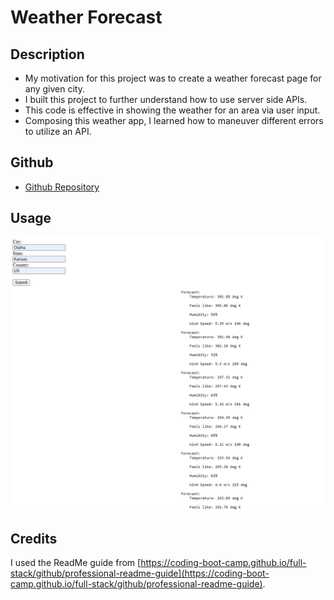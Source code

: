 # Weather Forecast

## Description

- My motivation for this project was to create a weather forecast page for any given city.
- I built this project to further understand how to use server side APIs.
- This code is effective in showing the weather for an area via user input.
- Composing this weather app, I learned how to maneuver different errors to utilize an API.

## Github
- [Github Repository](https://github.com/Celyph/forecast)

## Usage

![Screenshot of the deployed website.](./assets/screenshot.png)


## Credits

I used the ReadMe guide from [https://coding-boot-camp.github.io/full-stack/github/professional-readme-guide](https://coding-boot-camp.github.io/full-stack/github/professional-readme-guide).